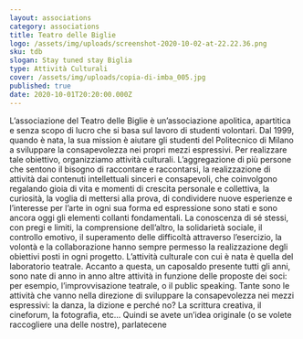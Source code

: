 ```yaml
---
layout: associations
category: associations
title: Teatro delle Biglie
logo: /assets/img/uploads/screenshot-2020-10-02-at-22.22.36.png
sku: tdb
slogan: Stay tuned stay Biglia
type: Attività Culturali
cover: /assets/img/uploads/copia-di-imba_005.jpg
published: true
date: 2020-10-01T20:20:00.000Z
---
```

L’associazione del Teatro delle Biglie è un’associazione apolitica, apartitica e senza scopo di lucro che si basa sul lavoro di studenti volontari. Dal 1999, quando è nata, la sua mission è aiutare gli studenti del Politecnico di Milano a sviluppare la consapevolezza nei propri mezzi espressivi. Per realizzare tale obiettivo, organizziamo attività culturali. L’aggregazione di più persone che sentono il bisogno di raccontare e raccontarsi, la realizzazione di attività dai contenuti intellettuali sinceri e consapevoli, che coinvolgono regalando gioia di vita e momenti di crescita personale e collettiva, la curiosità, la voglia di mettersi alla prova, di condividere nuove esperienze e l’interesse per l’arte in ogni sua forma ed espressione sono stati e sono ancora oggi gli elementi collanti fondamentali. La conoscenza di sé stessi, con pregi e limiti, la comprensione dell’altro, la solidarietà sociale, il controllo emotivo, il superamento delle difficoltà attraverso l’esercizio, la volontà e la collaborazione hanno sempre permesso la realizzazione degli obiettivi posti in ogni progetto. L’attività culturale con cui è nata è quella del laboratorio teatrale. Accanto a questa, un caposaldo presente tutti gli anni, sono nate di anno in anno altre attività in funzione delle proposte dei soci: per esempio, l’improvvisazione teatrale, o il public speaking. Tante sono le attività che vanno nella direzione di sviluppare la consapevolezza nei mezzi espressivi: la danza, la dizione e perché no? La scrittura creativa, il cineforum, la fotografia, etc… Quindi se avete un’idea originale (o se volete raccogliere una delle nostre), parlatecene